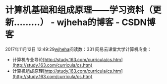 # 计算机基础和组成原理——学习资料（更新.........） - wjheha的博客 - CSDN博客
2017年11月12日 12:49:29[wjheha](https://me.csdn.net/wjheha)阅读数：331
网易云课堂大学计算机专业：
- 计算机专业导论[http://study.163.com/curricula/cs.htm](http://study.163.com/curricula/cs.htm)
- 计算机组成原理[http://study.163.com/curricula/cs.htm](http://study.163.com/curricula/cs.htm)
